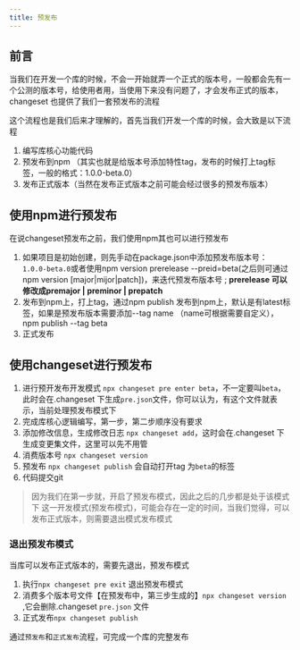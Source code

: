 ```yaml
---
title: 预发布
---
```


## 前言
当我们在开发一个库的时候，不会一开始就弄一个正式的版本号，一般都会先有一个公测的版本号，给使用者用，当使用下来没有问题了，才会发布正式的版本，changeset 也提供了我们一套预发布的流程

这个流程也是我们后来才理解的，首先当我们开发一个库的时候，会大致是以下流程
1. 编写库核心功能代码
2. 预发布到npm （其实也就是给版本号添加特性tag，发布的时候打上tag标签，一般的格式：1.0.0-beta.0）
3. 发布正式版本（当然在发布正式版本之前可能会经过很多的预发布版本）

## 使用npm进行预发布
在说changeset预发布之前，我们使用npm其也可以进行预发布

1. 如果项目是初始创建，则先手动在package.json中添加预发布版本号：  
`1.0.0-beta.0`或者使用npm version prerelease --preid=beta(之后则可通过npm version [major|mijor|patch])，来迭代预发布版本号 ; **prerelease 可以修改成premajor | preminor | prepatch**
2. 发布到npm上，打上tag，通过npm publish 发布到npm上，默认是有latest标签，如果是预发布版本需要添加--tag name （name可根据需要自定义），npm publish --tag beta
3. 正式发布

## 使用changeset进行预发布
1. 进行预开发布开发模式 `npx changeset pre enter beta`，不一定要叫`beta`，此时会在.changeset 下生成`pre.json`文件，你可以认为，有这个文件就表示，当前处理预发布模式下
2. 完成库核心逻辑编写，第一步，第二步顺序没有要求
3. 添加修改信息，生成修改日志 `npx changeset add`，这时会在.changeset 下生成变更集文件，这里可以先不用管
4. 消费版本号 `npx changeset version`
5. 预发布 `npx changeset publish` 会自动打开tag 为`beta`的标签
6. 代码提交git

> 因为我们在第一步就，开启了预发布模式，因此之后的几步都是处于该模式下
这一开发模式(预发布模式)，可能会存在一定的时间，当我们觉得，可以发布正式版本，则需要退出模式发布模式

### 退出预发布模式
当库可以发布正式版本的，需要先退出，预发布模式

1. 执行`npx changeset pre exit`  退出预发布模式
2. 消费多个版本号文件【在预发布中，第三步生成的】`npx changeset version` ,它会删除.changeset `pre.json` 文件
3. 正式发布`npx changeset publish`

通过`预发布`和`正式发布`流程，可完成一个库的完整发布
